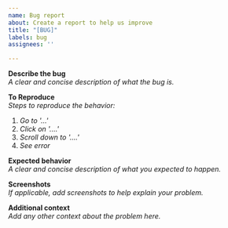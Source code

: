 ```yaml
---
name: Bug report
about: Create a report to help us improve
title: "[BUG]"
labels: bug
assignees: ''

---
```


**Describe the bug**  
*A clear and concise description of what the bug is.*

**To Reproduce**  
*Steps to reproduce the behavior:*
1. *Go to '...'*
2. *Click on '....'*
3. *Scroll down to '....'*
4. *See error*

**Expected behavior**  
*A clear and concise description of what you expected to happen.*

**Screenshots**  
*If applicable, add screenshots to help explain your problem.*

**Additional context**  
*Add any other context about the problem here.*
